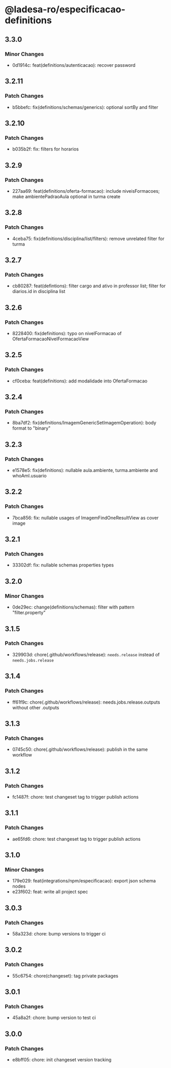 # @ladesa-ro/especificacao-definitions

## 3.3.0

### Minor Changes

- 0d1914c: feat(definitions/autenticacao): recover password

## 3.2.11

### Patch Changes

- b5bbefc: fix(definitions/schemas/generics): optional sortBy and filter

## 3.2.10

### Patch Changes

- b035b2f: fix: filters for horarios

## 3.2.9

### Patch Changes

- 227aa69: feat(definitions/oferta-formacao): include niveisFormacoes; make ambientePadraoAula optional in turma create

## 3.2.8

### Patch Changes

- 4ceba75: fix(definitions/disciplina/list/filters): remove unrelated filter for turma

## 3.2.7

### Patch Changes

- cb80287: feat(defintions): filter cargo and ativo in professor list; filter for diarios.id in disciplina list

## 3.2.6

### Patch Changes

- 8228400: fix(definitions): typo on nivelFormacao of OfertaFormacaoNivelFormacaoView

## 3.2.5

### Patch Changes

- cf0ceba: feat(definitions): add modalidade into OfertaFormacao

## 3.2.4

### Patch Changes

- 8ba7df2: fix(definitions/ImagemGenericSetImagemOperation): body format to "binary"

## 3.2.3

### Patch Changes

- e1578e5: fix(definitions): nullable aula.ambiente, turma.ambiente and whoAmI.usuario

## 3.2.2

### Patch Changes

- 7bca856: fix: nullable usages of ImagemFindOneResultView as cover image

## 3.2.1

### Patch Changes

- 33302df: fix: nullable schemas properties types

## 3.2.0

### Minor Changes

- 0de29ec: change(definitions/schemas): filter with pattern "filter.property"

## 3.1.5

### Patch Changes

- 329903d: chore(.github/workflows/release): `needs.release` instead of `needs.jobs.release`

## 3.1.4

### Patch Changes

- ff61f9c: chore(.github/workflows/release): needs.jobs.release.outputs without other .outputs

## 3.1.3

### Patch Changes

- 0745c50: chore(.github/workflows/release): publish in the same workflow

## 3.1.2

### Patch Changes

- fc1487f: chore: test changeset tag to trigger publish actions

## 3.1.1

### Patch Changes

- ae65fd6: chore: test changeset tag to trigger publish actions

## 3.1.0

### Minor Changes

- 179e029: feat(integrations/npm/especificacao): export json schema nodes
- e23f602: feat: write all project spec

## 3.0.3

### Patch Changes

- 58a323d: chore: bump versions to trigger ci

## 3.0.2

### Patch Changes

- 55c6754: chore(changeset): tag private packages

## 3.0.1

### Patch Changes

- 45a8a2f: chore: bump version to test ci

## 3.0.0

### Patch Changes

- e8bff05: chore: init changeset version tracking
